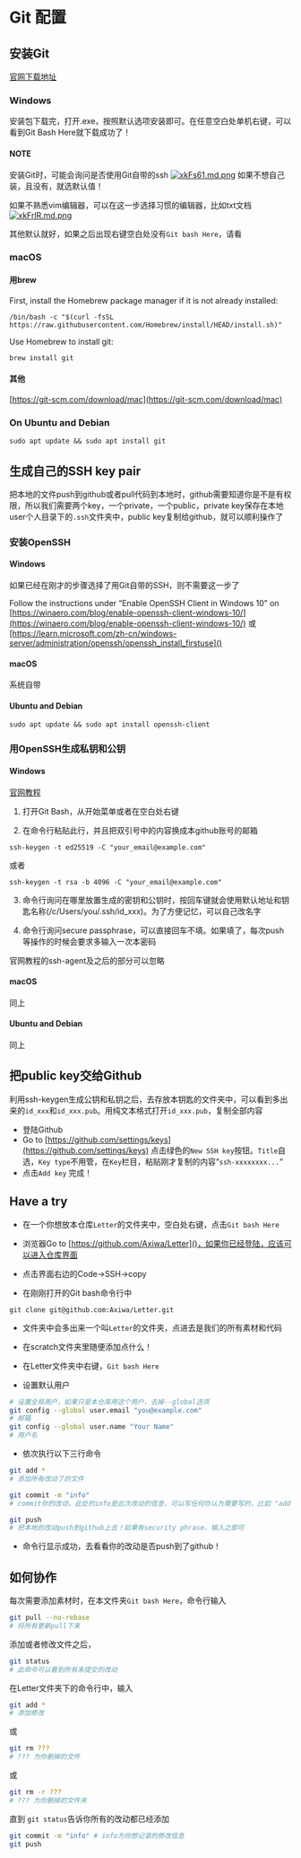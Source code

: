 # Git 配置

## 安装Git
[官网下载地址](https://git-scm.com/downloads)

### Windows
安装包下载完，打开.exe，按照默认选项安装即可。在任意空白处单机右键，可以看到Git Bash Here就下载成功了！

#### NOTE
安装Git时，可能会询问是否使用Git自带的ssh
[![xkFs61.md.png](https://s1.ax1x.com/2022/09/23/xkFs61.md.png)](https://imgse.com/i/xkFs61)
如果不想自己装，且没有，就选默认值！

如果不熟悉vim编辑器，可以在这一步选择习惯的编辑器，比如txt文档
[![xkFrlR.md.png](https://s1.ax1x.com/2022/09/23/xkFrlR.md.png)](https://imgse.com/i/xkFrlR)

其他默认就好，如果之后出现右键空白处没有`Git bash Here`，请看


### macOS

#### 用brew

First, install the Homebrew package manager if it is not already installed:

```
/bin/bash -c "$(curl -fsSL https://raw.githubusercontent.com/Homebrew/install/HEAD/install.sh)"
```

Use Homebrew to install git:

```
brew install git
```

#### 其他

[https://git-scm.com/download/mac](https://git-scm.com/download/mac)


### On Ubuntu and Debian
```
sudo apt update && sudo apt install git
```


## 生成自己的SSH key pair
把本地的文件push到github或者pull代码到本地时，github需要知道你是不是有权限，所以我们需要两个key，一个private，一个public，private key保存在本地user个人目录下的`.ssh`文件夹中，public key复制给github，就可以顺利操作了

### 安装OpenSSH
#### Windows
如果已经在刚才的步骤选择了用Git自带的SSH，则不需要这一步了

Follow the instructions under “Enable OpenSSH Client in Windows 10” on [https://winaero.com/blog/enable-openssh-client-windows-10/](https://winaero.com/blog/enable-openssh-client-windows-10/) 或 [https://learn.microsoft.com/zh-cn/windows-server/administration/openssh/openssh_install_firstuse]()


#### macOS

系统自带

#### Ubuntu and Debian

```
sudo apt update && sudo apt install openssh-client
```

### 用OpenSSH生成私钥和公钥
#### Windows
[官网教程](https://docs.github.com/en/authentication/connecting-to-github-with-ssh/generating-a-new-ssh-key-and-adding-it-to-the-ssh-agent#generating-a-new-ssh-key)

1. 打开Git Bash，从开始菜单或者在空白处右键

2. 在命令行粘贴此行，并且把双引号中的内容换成本github账号的邮箱
```
ssh-keygen -t ed25519 -C "your_email@example.com"
```
或者
```
ssh-keygen -t rsa -b 4096 -C "your_email@example.com"
```
3. 命令行询问在哪里放置生成的密钥和公钥时，按回车键就会使用默认地址和钥匙名称(/c/Users/you/.ssh/id_xxx)。为了方便记忆，可以自己改名字

4. 命令行询问secure passphrase，可以直接回车不填。如果填了，每次push等操作的时候会要求多输入一次本密码

官网教程的ssh-agent及之后的部分可以忽略

#### macOS
同上

#### Ubuntu and Debian
同上

## 把public key交给Github
利用ssh-keygen生成公钥和私钥之后，去存放本钥匙的文件夹中，可以看到多出来的`id_xxx`和`id_xxx.pub`。用纯文本格式打开`id_xxx.pub`，复制全部内容

* 登陆Github
* Go to [https://github.com/settings/keys](https://github.com/settings/keys) 点击绿色的`New SSH key`按钮。`Title`自选，`Key type`不用管，在`Key`栏目，粘贴刚才复制的内容“`ssh-xxxxxxxx...`“
* 点击`Add key` 完成！


## Have a try
* 在一个你想放本仓库`Letter`的文件夹中，空白处右键，点击`Git bash Here`

* 浏览器Go to [https://github.com/Axiwa/Letter]()，如果你已经登陆，应该可以进入仓库界面

* 点击界面右边的Code->SSH->copy

* 在刚刚打开的Git bash命令行中

```
git clone git@github.com:Axiwa/Letter.git
```

* 文件夹中会多出来一个叫`Letter`的文件夹，点进去是我们的所有素材和代码

* 在scratch文件夹里随便添加点什么！

* 在Letter文件夹中右键，`Git bash Here`

* 设置默认用户

```bash
# 设置全局用户，如果只是本仓库用这个用户，去掉--global选项
git config --global user.email "you@example.com"
# 邮箱
git config --global user.name "Your Name"
# 用户名
```

* 依次执行以下三行命令

```bash
git add *
# 添加所有改动了的文件
```

```bash
git commit -m "info" 
# commit你的改动，此处的info是此次改动的信息，可以写任何你认为需要写的，比如 "add a new file xxx in scratch"
```

```bash
git push 
# 把本地的改动push到github上去！如果有security phrase，输入之即可
```
* 命令行显示成功，去看看你的改动是否push到了github！

## 如何协作
每次需要添加素材时，在本文件夹`Git bash Here`，命令行输入
```bash
git pull --no-rebase
# 将所有更新pull下来
```
添加或者修改文件之后，

```bash
git status
# 此命令可以看到所有未提交的改动
```

在Letter文件夹下的命令行中，输入
```bash
git add *
# 添加修改
```
或
```bash 
git rm ???
# ??? 为你删掉的文件
```
或
```bash 
git rm -r ???
# ??? 为你删掉的文件夹
```
直到 `git status`告诉你所有的改动都已经添加

```bash
git commit -m "info" # info为你想记录的修改信息
git push
```